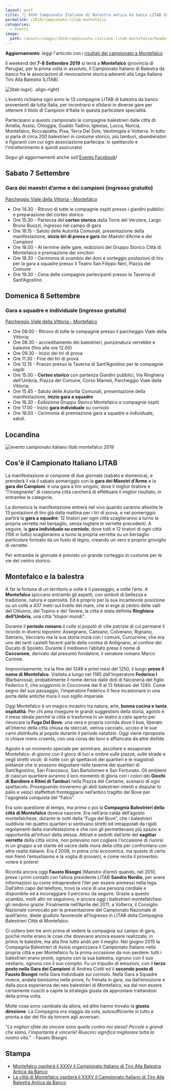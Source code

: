 ```yaml
---
layout: post
title: "🎯 XXXV Campionato Italiano di Balestra antica da banco LITAB 2019 a Montefalco"
permalink: /2019/campionato-litab-montefalco
categories:
  - eventi
image:
  path: /assets/images/2019/campionato-italiano-litab-montefalco/header-montefalco.jpg
---
```


**Aggiornamento**: leggi l'articolo con i [risultati del campionato a Montefalco](/2019/lucca-campioni-italia)

Il weekend del **7-8 Settembre 2019** si terrà a **Montefalco** (provincia di
 Perugia), per la prima volta in assoluto, il Campionato Italiano di Balestra da
 banco fra le associazioni di rievocazione storica aderenti alla Lega Italiana
 Tiro Alla Balestra (LITAB).

<!-- more -->

![litab logo](/images/litab.gif){: .align-right}

L’evento richiama ogni anno le 13 compagnie LITAB di balestra da banco
provenienti da tutta Italia, per incontrarsi e sfidarsi in diverse gare per
ottenere il titolo di Campioni d’Italia in questa particolare specialità.

Partecipano a questo campionato le compagnie balestrieri dalle città di: Amelia,
Assisi, Chioggia, Gualdo Tadino, Iglesias, Lucca, Norcia, Montefalco,
Roccapiatta, Pisa, Terra Del Sole, Ventimiglia e Volterra. In tutto si parla di
circa 200 balestrieri in costume storico, più tamburi, sbandieratori e figuranti
con cui ogni associazione partecipa: lo spettacolo e l'intrattenimento è quindi
assicurato!

Segui gli aggiornamenti anche sull'[Evento Facebook](https://facebook.com/events/1128188134035140/)!

## Sabato 7 Settembre

### Gara dei maestri d’arme e dei campioni (ingresso gratuito)

[Parcheggio Viale della Vittoria - Montefalco](https://goo.gl/maps/hcGNqJDEGa9rYEV58)

* Ore 14.30 - Ritrovo di tutte le compagnie ospiti presso i giardini pubblici e
  preparazione del corteo storico
* Ore 15.30 - Partenza del **corteo storico** dalla Torre del Verziere, Largo
  Bruno Buozzi, ingresso nel campo di gara
* Ore 16.15 - Saluto delle Autorità Comunali, presentazione della
  manifestazione, **inizio tiri di prova e gara** dei Maestri d’Arme e dei
  Campioni
* Ore 18.00 - Al termine delle gare, esibizioni del Gruppo Storico Città di
  Montefalco e premiazione dei vincitori
* Ore 18.30 - Cerimonia di scambio dei doni e sorteggio postazioni di tiro per
  la gara a squadre presso il Teatro San Filippo Neri, Piazza del Comune
* Ore 19.30 - Cena delle compagnie partecipanti presso la Taverna di
  Sant’Agostino

## Domenica 8 Settembre

### Gara a squadre e individuale (ingresso gratuito)

[Parcheggio Viale della Vittoria - Montefalco](https://goo.gl/maps/hcGNqJDEGa9rYEV58)

* Ore 08.00 - Ritrovo di tutte le compagnie presso il parcheggio Viale della
  Vittoria;
* Ore 08.30 - accreditamento dei balestrieri, punzonatura verrebbe e balestre
  (fino alle ore 12.00)
* Ore 09.30 - Inizio dei tiri di prova
* Ore 11.30 - Fine dei tiri di prova
* Ore 12.15 - Pranzo presso la Taverna di Sant’Agostino per le compagnie ospiti
* Ore 15.00 - **Corteo storico** con partenza Giardini pubblici, Via Ringhiera
  dell’Umbria, Piazza del Comune, Corso Mameli, Parcheggio Viale della Vittoria;
* Ore 15.45 - Saluto delle Autorità Comunali, presentazione della
  manifestazione, **inizio gara a squadre**
* Ore 16.30 - Esibizione Gruppo Storico Montefalco e compagnie ospiti
* Ore 17.00 - Inizio **gara individuale** su corniolo
* Ore 18.00 - Cerimonia di premiazione gara a squadre e individuale, saluti.

## Locandina

![evento campionato italiano litab montefalco 2019](/assets/images/2019/campionato-italiano-litab-montefalco/manifesto-campionato-montefalco-2019.jpg)

## Cos'è il Campionato Italiano LITAB

La manifestazione si compone di due giornate (sabato e domenica), e prenderà il
via il sabato pomeriggio con la **gara dei Maestri d'Arme** e la **gara dei
Campioni**: è una gara a tiro singolo, dove il miglior tiratore e "l'insegnante"
di ciascuna città cercherà di effettuare il miglior risultato, in entrambe le
categorie.

La domenica la manifestazione entrerà nel vivo quando saranno allestite le 13
postazioni di tiro già dalla mattina per i tiri di prova, e nel pomeriggio
partirà la **gara a squadre**: 12 tiratori per ogni città scaglieranno a turno
la propria verretta nel bersaglio, senza togliere le verrette precedenti. A
seguire, la **gara individuale su corniolo**, dove tutti e 12 tiratori di ogni
città (156 in tutto) scaglieranno a turno la propria verretta su un bersaglio
particolare formato da un fusto di legno, creando un vero e proprio groviglio di
verrette.

Per entrambe le giornate è previsto un grande corteggio in costume per le vie
del centro storico.

## Montefalco e la balestra

A far la fortuna di un territorio a volte è il paesaggio, a volte l’arte. A
**Montefalco** spiccano entrambi gli aspetti, con simboli di bellezza e
tradizione, natura e operosità. Ed è proprio per la sua incantevole posizione su
un colle a 437 metri sul livello del mare, che si erge al centro delle valli del
Clitunno, del Topino e del Tevere, la città è stata definita **Ringhiera
dell’Umbria**, una città “stupor mundi”.

Durante il **periodo romano** il colle si popolò di ville patrizie di cui
permane il ricordo in diversi  toponimi: Assegnano, Camiano, Colverano, Rignano,
Satriano, Vecciano ma la sua storia inizia con i comuni, Curcurione, che era uno
dei tanti castelli facenti parte della contea di Antignano, al confine del
Ducato di Spoleto. Durante il medioevo l’abitato prese  il nome di
**Coccorone**, derivato dal presunto fondatore, il senatore romano Marco
Curione.

Improvvisamente, tra la fine del 1249 e primi mesi del 1250, il luogo **prese il
nome di Montefalco**. Visitata a lungo nel 1185 dall’imperatore **Federico I**
(Barbarossa), probabilmente il nome deriva dalle doti di falconeria del figlio
Federico II, che soggiornò in Coccorone dal 9 al 13 febbraio del 1240. Come
segno del suo passaggio, l’imperatore Federico II fece incastonare in una porta
delle antiche mura il suo sigillo imperiale.

Oggi Montefalco è un magico incastro tra natura, arte, **buona cucina e tanta
ospitalità**. Per chi ama inseguire le grandi suggestioni della storia, agosto è
il mese ideale perché la città si trasforma in un teatro a cielo aperto per
rievocare la **Fuga Del Bove**: una vera e propria corrida dove il bue, liberato
all’interno della città chiusa da steccati, veniva cacciato, ucciso e le sue
carni distribuite al popolo durante il periodo natalizio. Oggi viene riproposta
in chiave meno cruenta, con una corsa dei bovi e affiancata da altre disfide.

Agosto è un momento speciale per ammirare, ascoltare e assaporare Montefalco: di
giorno con il gioco di luci e ombre sulle piazze, sulle strade e negli stretti
vicoli; di notte con gli spettacoli dei quartieri e le magistrali pietanze che
si possono degustare nelle taverne dei quartieri di Sant’Agostino, San
Francesco, San Bartolomeo e San Fortunato. Gli emblemi di ciascun quartiere
avranno il loro momento di gloria con i colori dei **Giochi di Bandiere e Ritmi
di Tamburi** nella Piazza del Certame, scenario di ogni spettacolo. Proseguendo
troveremo gli abili balestrieri intenti a disputar lo palio e veloci
staffettisti fronteggiarsi nell’antico tragitto del Bove per l'agognata
conquista del “Falco”.

Era solo questione di tempo, ma prima o poi la **Compagnia Balestrieri della
città di Montefalco** doveva nascere. Era nell’aria calda dell’agosto
montefalchese, durante le notti della “Fuga del Bove”, che i balestrieri
suddivisi nei quattro quartieri si sentivano stretti ed intrappolati da rigidi
regolamenti della manifestazione e che non gli permettevano più spazio e
opportunità all’infuori della stessa. Attirati e sedotti dall’arte del
**sagittar verrette** della città vicine, non potevano non cogliere l'occasione
di riunirsi in un gruppo a sé stante ed uscire dalle mura della città per
confrontarsi con altre realtà italiane. Era il 2008, in piena crisi economica,
ma questo di certo non frenò l’entustiasmo e la voglia di provarci, e come
recita il proverbio: volere è potere!

Ricorda ancora oggi **Fausto Bisogni** (Maestro d’armi) quando, nel 2010, prese
i primi contatti con l’allora presidente LITAB **Sandro Nordio**, per avere
informazioni su come intraprendere l’iter per essere ammessi nella lega.
Dall’altro capo del telefono, trovò la voce di una persona cordiale e
disponibile ed a incoraggiare il percorso da seguire. Grazie a questo scambio,
molti altri ne seguirono, e ancora oggi i balestrieri montefalchesi gli rendono
grazie. Finalmente nell’Aprile del 2011, a Volterra, il Consiglio Nazionale
convocato per la presentazione del Campionato Nazionale di quell’anno, diede
giudizio favorevole all’ingresso in LITAB della Compagnia Balestrieri Città di
Montefalco.

Ci vollero ben tre anni prima di vedere la compagnia sul campo di gara, poiché
molte erano le cose che dovevano ancora essere realizzate, in primis le
balestre, ma alla fine tutto andò per il meglio. Nel giugno 2015 la Compagnia
Balestrieri di Assisi organizzava il Campionato Italiano nella propria città e
per Montefalco fu la prima occasione da non perdere: tutti i balestrieri erano
pronti, ognuno con la sua balestra, ognuno con il suo vestiario, ognuno con il
suo compito. Fu un tripudio di emozioni, con il **terzo posto nella Gara dei
Campioni** di Andrea Ciotti ed il **secondo posto di Fausto Bisogni** nella Gara
Individuale sul corniolo. Nella Gara a Squadre invece, andata benissimo nelle
prove, fu frenata in gara, sia dall’emozione e dalla poca esperienza dei neo
balestrieri di Montefalco, sia dal non essere certamente riusciti a capire la
strategia giusta da approntare trattandosi della prima volta.

Molte cose sono cambiate da allora, ed altre hanno trovato la **giusta
direzione**. La Compagnia ora viaggia da sola, autosufficiente in tutto e pronta
a dar del filo da torcere agli avversari.

*"Le migliori sfide da vincere sono quelle contro noi stessi! Piccole o grandi
che siano, l’importante è vincerle! Riuscirci significa migliorare tutta la
nostra vita.*" - Fausto Bisogni

## Stampa

* [Montefalco ospiterà il XXXV il Campionato Italiano di Tiro Alla Balestra Antica da Banco](https://tuttoggi.info/montefalco-ospitera-il-xxxv-il-campionato-italiano-di-tiro-alla-balestra-antica-da-banco/513281/)
* [La città di Montefalco ospiterà il XXXV il Campionato Italiano di Tiro Alla Balestra Antica da Banco](http://www.umbriadomani.it/cultura/la-citta-di-montefalco-ospitera-il-xxxv-il-campionato-italiano-di-tiro-alla-balestra-antica-da-banco-230606/)

